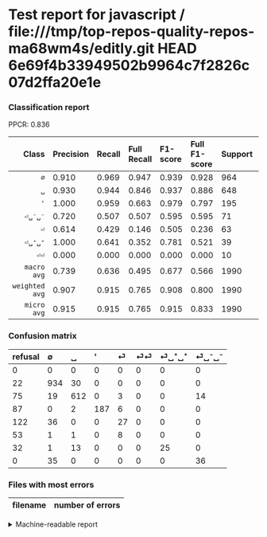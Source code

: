 # Test report for javascript / file:///tmp/top-repos-quality-repos-ma68wm4s/editly.git HEAD 6e69f4b33949502b9964c7f2826c07d2ffa20e1e

### Classification report

PPCR: 0.836

| Class | Precision | Recall | Full Recall | F1-score | Full F1-score | Support | Full Support | PPCR |
|------:|:----------|:-------|:------------|:---------|:---------|:--------|:-------------|:-----|
| `∅` | 0.910| 0.969| 0.947| 0.939| 0.928| 964| 986| 0.978 |
| `␣` | 0.930| 0.944| 0.846| 0.937| 0.886| 648| 723| 0.896 |
| `'` | 1.000| 0.959| 0.663| 0.979| 0.797| 195| 282| 0.691 |
| `⏎␣⁻␣⁻` | 0.720| 0.507| 0.507| 0.595| 0.595| 71| 71| 1.000 |
| `⏎` | 0.614| 0.429| 0.146| 0.505| 0.236| 63| 185| 0.341 |
| `⏎␣⁺␣⁺` | 1.000| 0.641| 0.352| 0.781| 0.521| 39| 71| 0.549 |
| `⏎⏎` | 0.000| 0.000| 0.000| 0.000| 0.000| 10| 63| 0.159 |
| `macro avg` | 0.739| 0.636| 0.495| 0.677| 0.566| 1990| 2381| 0.836 |
| `weighted avg` | 0.907| 0.915| 0.765| 0.908| 0.800| 1990| 2381| 0.836 |
| `micro avg` | 0.915| 0.915| 0.765| 0.915| 0.833| 1990| 2381| 0.836 |

### Confusion matrix

|refusal|  ∅| ␣| '| ⏎| ⏎⏎| ⏎␣⁺␣⁺| ⏎␣⁻␣⁻| 
|:---|:---|:---|:---|:---|:---|:---|:---|
|0 |0 |0 |0 |0 |0 |0 |0 |
|22 |934 |30 |0 |0 |0 |0 |0 |
|75 |19 |612 |0 |3 |0 |0 |14 |
|87 |0 |2 |187 |6 |0 |0 |0 |
|122 |36 |0 |0 |27 |0 |0 |0 |
|53 |1 |1 |0 |8 |0 |0 |0 |
|32 |1 |13 |0 |0 |0 |25 |0 |
|0 |35 |0 |0 |0 |0 |0 |36 |

### Files with most errors

| filename | number of errors|
|:----:|:-----|

<details>
    <summary>Machine-readable report</summary>
```json
{
  "cl_report": {"\u0027": {"f1-score": 0.9790575916230366, "precision": 1.0, "recall": 0.958974358974359, "support": 195}, "macro avg": {"f1-score": 0.6765611631680005, "precision": 0.739151276151756, "recall": 0.6355625420838275, "support": 1990}, "micro avg": {"f1-score": 0.9150753768844221, "precision": 0.9150753768844221, "recall": 0.9150753768844221, "support": 1990}, "weighted avg": {"f1-score": 0.9083626859136618, "precision": 0.9065515744954878, "recall": 0.9150753768844221, "support": 1990}, "\u2205": {"f1-score": 0.9386934673366835, "precision": 0.9103313840155945, "recall": 0.9688796680497925, "support": 964}, "\u23ce": {"f1-score": 0.5046728971962617, "precision": 0.6136363636363636, "recall": 0.42857142857142855, "support": 63}, "\u23ce\u23ce": {"f1-score": 0.0, "precision": 0.0, "recall": 0.0, "support": 10}, "\u23ce\u2423\u207a\u2423\u207a": {"f1-score": 0.7812500000000001, "precision": 1.0, "recall": 0.6410256410256411, "support": 39}, "\u23ce\u2423\u207b\u2423\u207b": {"f1-score": 0.5950413223140496, "precision": 0.72, "recall": 0.5070422535211268, "support": 71}, "\u2423": {"f1-score": 0.9372128637059723, "precision": 0.9300911854103343, "recall": 0.9444444444444444, "support": 648}},
  "cl_report_full": {"\u0027": {"f1-score": 0.7974413646055438, "precision": 1.0, "recall": 0.6631205673758865, "support": 282}, "macro avg": {"f1-score": 0.5662667955713605, "precision": 0.739151276151756, "recall": 0.4945651621758492, "support": 2381}, "micro avg": {"f1-score": 0.8332189430336308, "precision": 0.9150753768844221, "recall": 0.7648047039059219, "support": 2381}, "weighted avg": {"f1-score": 0.7996499977582268, "precision": 0.8768103313581584, "recall": 0.7648047039059219, "support": 2381}, "\u2205": {"f1-score": 0.9284294234592445, "precision": 0.9103313840155945, "recall": 0.947261663286004, "support": 986}, "\u23ce": {"f1-score": 0.23580786026200876, "precision": 0.6136363636363636, "recall": 0.14594594594594595, "support": 185}, "\u23ce\u23ce": {"f1-score": 0.0, "precision": 0.0, "recall": 0.0, "support": 63}, "\u23ce\u2423\u207a\u2423\u207a": {"f1-score": 0.5208333333333333, "precision": 1.0, "recall": 0.352112676056338, "support": 71}, "\u23ce\u2423\u207b\u2423\u207b": {"f1-score": 0.5950413223140496, "precision": 0.72, "recall": 0.5070422535211268, "support": 71}, "\u2423": {"f1-score": 0.8863142650253439, "precision": 0.9300911854103343, "recall": 0.8464730290456431, "support": 723}},
  "ppcr": 0.8357832843343133
}
```
</details>
